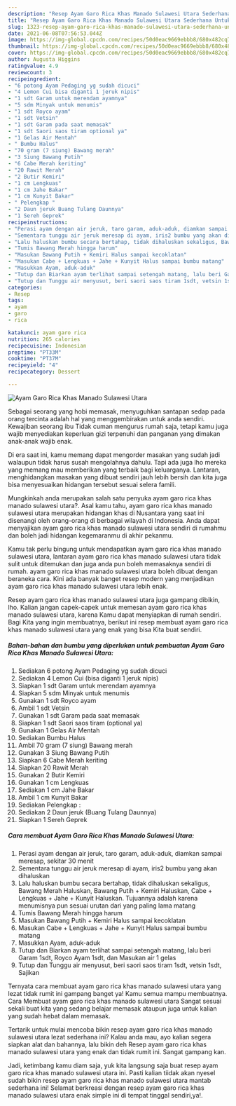 ```yaml
---
description: "Resep Ayam Garo Rica Khas Manado Sulawesi Utara Sederhana Untuk Jualan"
title: "Resep Ayam Garo Rica Khas Manado Sulawesi Utara Sederhana Untuk Jualan"
slug: 1323-resep-ayam-garo-rica-khas-manado-sulawesi-utara-sederhana-untuk-jualan
date: 2021-06-08T07:56:53.044Z
image: https://img-global.cpcdn.com/recipes/50d0eac9669ebbb8/680x482cq70/ayam-garo-rica-khas-manado-sulawesi-utara-foto-resep-utama.jpg
thumbnail: https://img-global.cpcdn.com/recipes/50d0eac9669ebbb8/680x482cq70/ayam-garo-rica-khas-manado-sulawesi-utara-foto-resep-utama.jpg
cover: https://img-global.cpcdn.com/recipes/50d0eac9669ebbb8/680x482cq70/ayam-garo-rica-khas-manado-sulawesi-utara-foto-resep-utama.jpg
author: Augusta Higgins
ratingvalue: 4.9
reviewcount: 3
recipeingredient:
- "6 potong Ayam Pedaging yg sudah dicuci"
- "4 Lemon Cui bisa diganti 1 jeruk nipis"
- "1 sdt Garam untuk merendam ayamnya"
- "5 sdm Minyak untuk menumis"
- "1 sdt Royco ayam"
- "1 sdt Vetsin"
- "1 sdt Garam pada saat memasak"
- "1 sdt Saori saos tiram optional ya"
- "1 Gelas Air Mentah"
- " Bumbu Halus"
- "70 gram (7 siung) Bawang merah"
- "3 Siung Bawang Putih"
- "6 Cabe Merah keriting"
- "20 Rawit Merah"
- "2 Butir Kemiri"
- "1 cm Lengkuas"
- "1 cm Jahe Bakar"
- "1 cm Kunyit Bakar"
- " Pelengkap "
- "2 Daun jeruk Buang Tulang Daunnya"
- "1 Sereh Geprek"
recipeinstructions:
- "Perasi ayam dengan air jeruk, taro garam, aduk-aduk, diamkan sampai meresap, sekitar 30 menit"
- "Sementara tunggu air jeruk meresap di ayam, iris2 bumbu yang akan dihaluskan"
- "Lalu haluskan bumbu secara bertahap, tidak dihaluskan sekaligus, Bawang Merah Haluskan, Bawang Putih + Kemiri Haluskan, Cabe + Lengkuas + Jahe + Kunyit Haluskan. Tujuannya adalah karena menumisnya pun sesuai urutan dari yang paling lama matang"
- "Tumis Bawang Merah hingga harum"
- "Masukan Bawang Putih + Kemiri Halus sampai kecoklatan"
- "Masukan Cabe + Lengkuas + Jahe + Kunyit Halus sampai bumbu matang"
- "Masukkan Ayam, aduk-aduk"
- "Tutup dan Biarkan ayam terlihat sampai setengah matang, lalu beri Garam 1sdt, Royco Ayam 1sdt, dan Masukan air 1 gelas"
- "Tutup dan Tunggu air menyusut, beri saori saos tiram 1sdt, vetsin 1sdt, Sajikan"
categories:
- Resep
tags:
- ayam
- garo
- rica

katakunci: ayam garo rica 
nutrition: 265 calories
recipecuisine: Indonesian
preptime: "PT33M"
cooktime: "PT37M"
recipeyield: "4"
recipecategory: Dessert

---
```



![Ayam Garo Rica Khas Manado Sulawesi Utara](https://img-global.cpcdn.com/recipes/50d0eac9669ebbb8/680x482cq70/ayam-garo-rica-khas-manado-sulawesi-utara-foto-resep-utama.jpg)

Sebagai seorang yang hobi memasak, menyuguhkan santapan sedap pada orang tercinta adalah hal yang menggembirakan untuk anda sendiri. Kewajiban seorang ibu Tidak cuman mengurus rumah saja, tetapi kamu juga wajib menyediakan keperluan gizi terpenuhi dan panganan yang dimakan anak-anak wajib enak.

Di era  saat ini, kamu memang dapat mengorder masakan yang sudah jadi walaupun tidak harus susah mengolahnya dahulu. Tapi ada juga lho mereka yang memang mau memberikan yang terbaik bagi keluarganya. Lantaran, menghidangkan masakan yang dibuat sendiri jauh lebih bersih dan kita juga bisa menyesuaikan hidangan tersebut sesuai selera famili. 



Mungkinkah anda merupakan salah satu penyuka ayam garo rica khas manado sulawesi utara?. Asal kamu tahu, ayam garo rica khas manado sulawesi utara merupakan hidangan khas di Nusantara yang saat ini disenangi oleh orang-orang di berbagai wilayah di Indonesia. Anda dapat menyajikan ayam garo rica khas manado sulawesi utara sendiri di rumahmu dan boleh jadi hidangan kegemaranmu di akhir pekanmu.

Kamu tak perlu bingung untuk mendapatkan ayam garo rica khas manado sulawesi utara, lantaran ayam garo rica khas manado sulawesi utara tidak sulit untuk ditemukan dan juga anda pun boleh memasaknya sendiri di rumah. ayam garo rica khas manado sulawesi utara boleh dibuat dengan beraneka cara. Kini ada banyak banget resep modern yang menjadikan ayam garo rica khas manado sulawesi utara lebih enak.

Resep ayam garo rica khas manado sulawesi utara juga gampang dibikin, lho. Kalian jangan capek-capek untuk memesan ayam garo rica khas manado sulawesi utara, karena Kamu dapat menyiapkan di rumah sendiri. Bagi Kita yang ingin membuatnya, berikut ini resep membuat ayam garo rica khas manado sulawesi utara yang enak yang bisa Kita buat sendiri.

<!--inarticleads1-->

##### Bahan-bahan dan bumbu yang diperlukan untuk pembuatan Ayam Garo Rica Khas Manado Sulawesi Utara:

1. Sediakan 6 potong Ayam Pedaging yg sudah dicuci
1. Sediakan 4 Lemon Cui (bisa diganti 1 jeruk nipis)
1. Siapkan 1 sdt Garam untuk merendam ayamnya
1. Siapkan 5 sdm Minyak untuk menumis
1. Gunakan 1 sdt Royco ayam
1. Ambil 1 sdt Vetsin
1. Gunakan 1 sdt Garam pada saat memasak
1. Siapkan 1 sdt Saori saos tiram (optional ya)
1. Gunakan 1 Gelas Air Mentah
1. Sediakan  Bumbu Halus
1. Ambil 70 gram (7 siung) Bawang merah
1. Gunakan 3 Siung Bawang Putih
1. Siapkan 6 Cabe Merah keriting
1. Siapkan 20 Rawit Merah
1. Gunakan 2 Butir Kemiri
1. Gunakan 1 cm Lengkuas
1. Sediakan 1 cm Jahe Bakar
1. Ambil 1 cm Kunyit Bakar
1. Sediakan  Pelengkap :
1. Sediakan 2 Daun jeruk (Buang Tulang Daunnya)
1. Siapkan 1 Sereh Geprek




<!--inarticleads2-->

##### Cara membuat Ayam Garo Rica Khas Manado Sulawesi Utara:

1. Perasi ayam dengan air jeruk, taro garam, aduk-aduk, diamkan sampai meresap, sekitar 30 menit
1. Sementara tunggu air jeruk meresap di ayam, iris2 bumbu yang akan dihaluskan
1. Lalu haluskan bumbu secara bertahap, tidak dihaluskan sekaligus, Bawang Merah Haluskan, Bawang Putih + Kemiri Haluskan, Cabe + Lengkuas + Jahe + Kunyit Haluskan. Tujuannya adalah karena menumisnya pun sesuai urutan dari yang paling lama matang
1. Tumis Bawang Merah hingga harum
1. Masukan Bawang Putih + Kemiri Halus sampai kecoklatan
1. Masukan Cabe + Lengkuas + Jahe + Kunyit Halus sampai bumbu matang
1. Masukkan Ayam, aduk-aduk
1. Tutup dan Biarkan ayam terlihat sampai setengah matang, lalu beri Garam 1sdt, Royco Ayam 1sdt, dan Masukan air 1 gelas
1. Tutup dan Tunggu air menyusut, beri saori saos tiram 1sdt, vetsin 1sdt, Sajikan




Ternyata cara membuat ayam garo rica khas manado sulawesi utara yang lezat tidak rumit ini gampang banget ya! Kamu semua mampu membuatnya. Cara Membuat ayam garo rica khas manado sulawesi utara Sangat sesuai sekali buat kita yang sedang belajar memasak ataupun juga untuk kalian yang sudah hebat dalam memasak.

Tertarik untuk mulai mencoba bikin resep ayam garo rica khas manado sulawesi utara lezat sederhana ini? Kalau anda mau, ayo kalian segera siapkan alat dan bahannya, lalu bikin deh Resep ayam garo rica khas manado sulawesi utara yang enak dan tidak rumit ini. Sangat gampang kan. 

Jadi, ketimbang kamu diam saja, yuk kita langsung saja buat resep ayam garo rica khas manado sulawesi utara ini. Pasti kalian tiidak akan nyesel sudah bikin resep ayam garo rica khas manado sulawesi utara mantab sederhana ini! Selamat berkreasi dengan resep ayam garo rica khas manado sulawesi utara enak simple ini di tempat tinggal sendiri,ya!.

